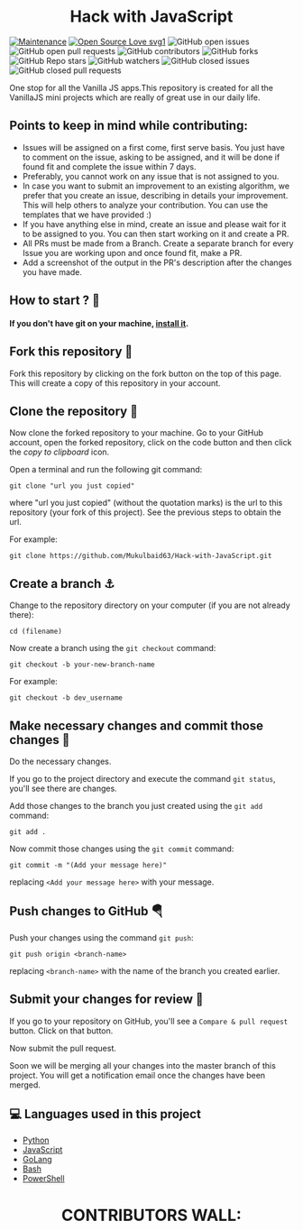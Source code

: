 <h1 align="center"> Hack with JavaScript  </h1>

[![Maintenance](https://img.shields.io/badge/Maintained%3F-yes-green.svg)](https://GitHub.com/Naereen/StrapDown.js/graphs/commit-activity)
[![Open Source Love svg1](https://badges.frapsoft.com/os/v1/open-source.svg?v=103)](https://github.com/ellerbrock/open-source-badges/)
![GitHub open issues](https://img.shields.io/github/issues-raw/Mukulbaid63/Hack-with-JavaScript?color=%23f&logo=Github)
![GitHub open pull requests](https://img.shields.io/github/issues-pr-raw/Mukulbaid63/Hack-with-JavaScript?logo=Github)
![GitHub contributors](https://img.shields.io/github/contributors/Mukulbaid63/Hack-with-JavaScript?logo=Github)
![GitHub forks](https://img.shields.io/github/forks/Mukulbaid63/Hack-with-JavaScript?color=%233493eb&label=Forks&logo=Github)
![GitHub Repo stars](https://img.shields.io/github/stars/Mukulbaid63/Hack-with-JavaScript?color=%233493eb&logo=Github)
![GitHub watchers](https://img.shields.io/github/watchers/Mukulbaid63/Hack-with-JavaScript?logo=Github)
![GitHub closed issues](https://img.shields.io/github/issues-closed-raw/Mukulbaid63/Hack-with-JavaScript?color=%2300&logo=Github)
![GitHub closed pull requests](https://img.shields.io/github/issues-pr-closed-raw/Mukulbaid63/Hack-with-JavaScript?logo=Github)<br>

One stop for all the Vanilla JS apps.This repository is created for all the VanillaJS mini projects which are really of great use in our daily life.

## Points to keep in mind while contributing:
- Issues will be assigned on a first come, first serve basis. You just have to comment on the issue, asking to be assigned, and it will be done if found fit and complete the issue within 7 days.
- Preferably, you cannot work on any issue that is not assigned to you.
- In case you want to submit an improvement to an existing algorithm, we prefer that you create an issue, describing in details your improvement. This will help others to analyze your contribution. You can use the templates that we have provided :)
- If you have anything else in mind, create an issue and please wait for it to be assigned to you. You can then start working on it and create a PR.
- All PRs must be made from a Branch. Create a separate branch for every Issue you are working upon and once found fit, make a PR.
- Add a screenshot of the output in the PR's description after the changes you have made.

 ## How to start ? 🎪


#### If you don't have git on your machine, [install it](https://help.github.com/articles/set-up-git/).

## Fork this repository 🚀

Fork this repository by clicking on the fork button on the top of this page.
This will create a copy of this repository in your account.

## Clone the repository 🏁

Now clone the forked repository to your machine. Go to your GitHub account, open the forked repository, click on the code button and then click the _copy to clipboard_ icon.

Open a terminal and run the following git command:

```
git clone "url you just copied"
```

where "url you just copied" (without the quotation marks) is the url to this repository (your fork of this project). See the previous steps to obtain the url.


For example:

```
git clone https://github.com/Mukulbaid63/Hack-with-JavaScript.git
```


## Create a branch ⚓

Change to the repository directory on your computer (if you are not already there):

```
cd (filename)
```

Now create a branch using the `git checkout` command:

```
git checkout -b your-new-branch-name
```

For example:

```
git checkout -b dev_username
```

## Make necessary changes and commit those changes 🚏

Do the necessary changes.

If you go to the project directory and execute the command `git status`, you'll see there are changes.

Add those changes to the branch you just created using the `git add` command:

```
git add .
```

Now commit those changes using the `git commit` command:

```
git commit -m "(Add your message here)"
```

replacing `<Add your message here>` with your message.

## Push changes to GitHub 🪂

Push your changes using the command `git push`:

```
git push origin <branch-name>
```

replacing `<branch-name>` with the name of the branch you created earlier.

## Submit your changes for review 🚩

If you go to your repository on GitHub, you'll see a `Compare & pull request` button. Click on that button.

Now submit the pull request.

Soon we will be merging all your changes into the master branch of this project. You will get a notification email once the changes have been merged.

## 💻 Languages used in this project

- [Python](https://github.com/Mukulbaid63/Hack-with-JavaScript)
- [JavaScript](https://github.com/Mukulbaid63/Hack-with-JavaScript)
- [GoLang](https://github.com/Mukulbaid63/Hack-with-JavaScript)
- [Bash](https://github.com/Mukulbaid63/Hack-with-JavaScript)
- [PowerShell](https://github.com/Mukulbaid63/Hack-with-JavaScript)

<h1 align="center"> CONTRIBUTORS WALL:</h1>
